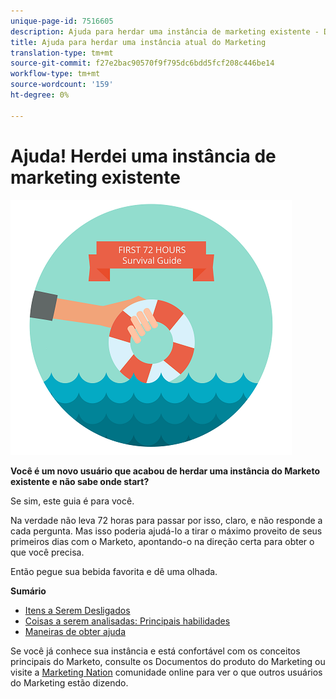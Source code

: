 ```yaml
---
unique-page-id: 7516605
description: Ajuda para herdar uma instância de marketing existente - Documentos do Marketing - Documentação do produto
title: Ajuda para herdar uma instância atual do Marketing
translation-type: tm+mt
source-git-commit: f27e2bac90570f9f795dc6bdd5fcf208c446be14
workflow-type: tm+mt
source-wordcount: '159'
ht-degree: 0%

---
```



# Ajuda! Herdei uma instância de marketing existente

![](assets/help-ive-inherited-an-existing-marketo-instance.png)

**Você é um novo usuário que acabou de herdar uma instância do Marketo existente e não sabe onde start?**

Se sim, este guia é para você.

Na verdade não leva 72 horas para passar por isso, claro, e não responde a cada pergunta. Mas isso poderia ajudá-lo a tirar o máximo proveito de seus primeiros dias com o Marketo, apontando-o na direção certa para obter o que você precisa.

Então pegue sua bebida favorita e dê uma olhada.

**Sumário**

* [Itens a Serem Desligados](/help/marketo/getting-started/inheriting-a-marketo-instance/items-to-check-off.md)
* [Coisas a serem analisadas: Principais habilidades](/help/marketo/getting-started/inheriting-a-marketo-instance/things-to-review-core-skills.md)
* [Maneiras de obter ajuda](/help/marketo/getting-started/inheriting-a-marketo-instance/ways-to-get-help.md)

Se você já conhece sua instância e está confortável com os conceitos principais do Marketo, consulte os Documentos do produto do Marketing ou visite a [Marketing Nation](https://nation.marketo.com/) comunidade online para ver o que outros usuários do Marketing estão dizendo.
